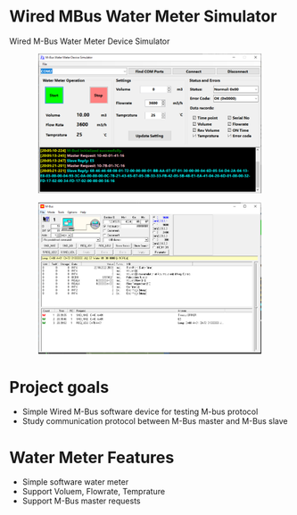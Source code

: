 # Wired MBus Water Meter Simulator
Wired M-Bus Water Meter Device Simulator 

<p align="center">
  <img src="Images/MBus-Water-Meter-Simulator-02.PNG" width="400" title="hover text">
</p>
<p align="center">
  <img src="Images/MBus-Master-Test-03.png" width="400" title="hover text">
</p>

# Project goals
  - Simple Wired M-Bus software device for testing M-bus protocol
  - Study communication protocol between M-Bus master and M-Bus slave

# Water Meter Features
  - Simple software water meter 
  - Support Voluem, Flowrate, Temprature 
  - Support M-Bus master requests 

 
